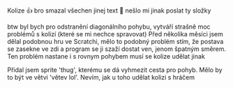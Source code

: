 Kolize 👍
bro smazal všechen jinej text 🥀
nešlo mi jinak poslat ty složky

btw byl bych pro odstranění diagonálního pohybu, vytváří strašně moc problémů s kolizí (které se mi nechce spravovat)
Před několika měsíci jsem dělal podobnou hru ve Scratchi, mělo to podobný problém stím, že postava se zasekne ve zdi a program se ji szaží dostat ven, jenom špatným směrem. Ten problém nastane i s rovnym pohybem musí se kolize udělat jinak

Přidal jsem sprite 'thug', kterému se dá vyhmezit cesta pro pohyb. Mělo by to být ve větvi 'větev lol'. Nevím, jak u toho udělat kolizi s hráčem

